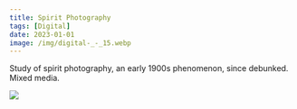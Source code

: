 ```yaml
---
title: Spirit Photography
tags: [Digital]
date: 2023-01-01
image: /img/digital-_-_15.webp
---
```

Study of spirit photography, an early 1900s phenomenon, since debunked. Mixed media.

![](/img/digital-_-_16.webp)